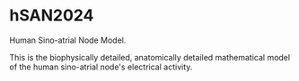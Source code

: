 # hSAN2024
Human Sino-atrial Node Model.

This is the biophysically detailed, anatomically detailed mathematical model of the human
sino-atrial node's electrical activity.
